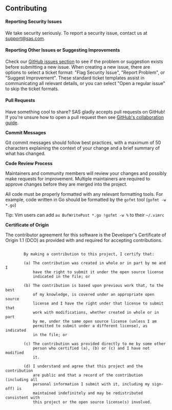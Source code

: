 ## Contributing

#### Reporting Security Issues
We take security seriously. To report a security issue, contact us at
[support@sas.com](mailto:support@sas.com).

#### Reporting Other Issues or Suggesting Improvements
Check our [GitHub issues section](https://github.com/sassoftware/sas-container-recipes/issues)
to see if the problem or suggestion exists before submitting a new issue. When creating a new 
issue, there are options to select a ticket format: "Flag Security Issue", "Report Problem", 
or "Suggest Improvement". These standard ticket templates assist in communicating all relevant
details, or you can select "Open a regular issue" to skip the ticket formats.

#### Pull Requests
Have something cool to share? SAS gladly accepts pull requests on GitHub!
If you're unsure how to open a pull request then see [GitHub's collaboration
guide](https://help.github.com/categories/collaborating-with-issues-and-pull-requests/).

**Commit Messages**

Git commit messages should follow best practices, with a maximum of 50 characters 
explaining the context of your change and a brief summary of what has changed.

**Code Review Process**

Maintainers and community members will review your changes and possibly make
requests for improvement. Multiple maintainers are required to approve changes
before they are merged into the project.

All code must be properly formatted with any relevant formatting tools.
For example, code written in Go should be formatted by the `gofmt` tool (`gofmt -w *.go`)

Tip: Vim users can add `au BufWritePost *.go !gofmt -w %` to their `~/.vimrc`

**Certificate of Origin**

The contributor agreement for this software is the Developer's Certificate of Origin
1.1 (DCO) as provided with and required for accepting contributions.

```

        By making a contribution to this project, I certify that:

        (a) The contribution was created in whole or in part by me and I
            have the right to submit it under the open source license
            indicated in the file; or

        (b) The contribution is based upon previous work that, to the best
            of my knowledge, is covered under an appropriate open source
            license and I have the right under that license to submit that
            work with modifications, whether created in whole or in part
            by me, under the same open source license (unless I am
            permitted to submit under a different license), as indicated
            in the file; or

        (c) The contribution was provided directly to me by some other
            person who certified (a), (b) or (c) and I have not modified
            it.

        (d) I understand and agree that this project and the contribution
            are public and that a record of the contribution (including all
            personal information I submit with it, including my sign-off) is
            maintained indefinitely and may be redistributed consistent with
            this project or the open source license(s) involved.


```

